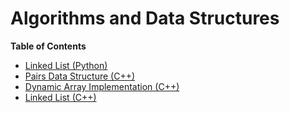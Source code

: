 # Algorithms and Data Structures

**Table of Contents**
* [Linked List (Python)](https://github.com/wtznc/technical_interview/tree/master/LinkedList)
* [Pairs Data Structure (C++)](https://github.com/wtznc/technical_interview/tree/master/PairsDataStructure)
* [Dynamic Array Implementation (C++)](https://github.com/wtznc/technical_interview/tree/master/DynamicArray)
* [Linked List (C++)](https://github.com/wtznc/algorithms_and_data_structures/tree/master/LinkedListCPP)

